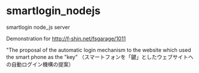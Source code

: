# smartlogin_nodejs
smartlogin node_js server

Demonstration for http://f-shin.net/fsgarage/1011

"The proposal of the automatic login mechanism to the website which
used the smart phone as the "key"
（スマートフォンを「鍵」としたウェブサイトへの自動ログイン機構の提案）

